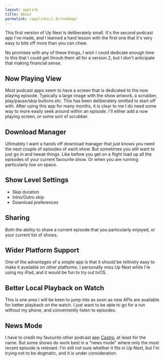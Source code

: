 ```yaml
---
layout: applink
title: About
permalink: /applinks/1.0/roadmap/
---
```


This first version of Up Next is deliberately small. It's the second podcast app I've made, and I learned a hard lesson with the first one that it's very easy to bite off more than you can chew.

No promises with any of these things, I wish I could dedicate enough time to this that I could get throuh them all for a version 2, but I don't anticipate that making financial sense.

## Now Playing View

Most podcast apps seem to have a screen that is dedicated to the now playing episode. Typically a large image with the show artwork, a scrubber, play/pause/skip buttons etc. This has been deliberately omitted to start off with. After using this app for many months, it is clear to me I do need some way to more easily seek around within an episode. I'll either add a now playing screen, or some sort of scrubber.

## Download Manager

Ultimately I want a hands off download manager that just knows you need the next couple of episodes of each show. But sometimes you still want to just go in and tweak things. Like before you get on a flight load up all the episodes of your current favourite show. Or when you are running particularly low on space.

## Show Level Settings

 - Skip duration
 - Intro/Outro skip
 - Download preferences

## Sharing

Both the ability to share a current episode that you particularly enjoyed, or your current list of shows.

## Wider Platform Support
 
One of the advantages of a simple app is that it should be reltively easy to make it available on other platforms. I personally miss Up Next while I'm using my iPad, and it would be fun to try out tvOS.

## Better Local Playback on Watch

This is one area I will be keen to jump into as soon as new APIs are available for better playback on the watch. I just want to be able to go for a run without my phone, and conveniently listen to episodes.

## News Mode

I have to credit my favourite other podcast app [Castro][castro], at least for the name. But some shows do work best in a "news mode" where only the most recent episode is relevant. I'm still not sure whether it fits in Up Next, but I'm trying not to be dogmatic, and it is under consideration.

[castro]://supertop.co/castro/

